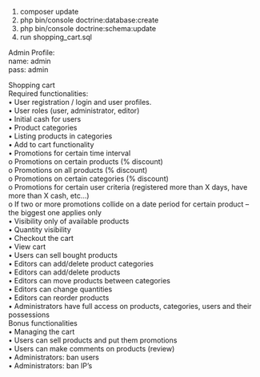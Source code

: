 1. composer update  
2. php bin/console doctrine:database:create  
3. php bin/console doctrine:schema:update  
4. run shopping_cart.sql  

Admin Profile:  
name: admin  
pass: admin  

Shopping cart  
Required functionalities:  
•	User registration / login and user profiles.  
•	User roles (user, administrator, editor)  
•	Initial cash for users  
•	Product categories  
•	Listing products in categories  
•	Add to cart functionality  
•	Promotions for certain time interval  
o	Promotions on certain products (% discount)  
o	Promotions on all products (% discount)  
o	Promotions on certain categories (% discount)  
o	Promotions for certain user criteria (registered more than X days, have more than X cash, etc…)  
o	If two or more promotions collide on a date period for certain product – the biggest one applies only  
•	Visibility only of available products  
•	Quantity visibility  
•	Checkout the cart  
•	View cart  
•	Users can sell bought products  
•	Editors can add/delete product categories  
•	Editors can add/delete products  
•	Editors can move products between categories  
•	Editors can change quantities  
•	Editors can reorder products  
•	Administrators have full access on products, categories, users and their possessions  
Bonus functionalities  
•	Managing the cart  
•	Users can sell products and put them promotions  
•	Users can make comments on products (review)  
•	Administrators: ban users  
•	Administrators: ban IP’s  
